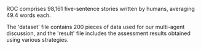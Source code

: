  ROC comprises 98,161 five-sentence stories written by humans, averaging 49.4 words each.

The 'dataset' file contains 200 pieces of data used for our multi-agent discussion, and the 'result' file includes the assessment results obtained using various strategies.


